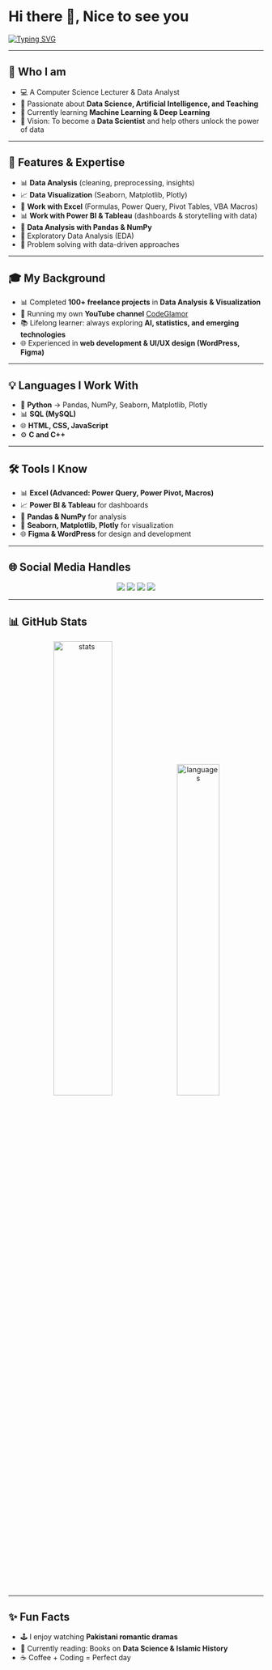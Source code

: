 # Hi there 👋, Nice to see you

[![Typing SVG](https://readme-typing-svg.herokuapp.com?size=25&duration=4000&color=2F81F7&center=true&vCenter=true&width=600&lines=I+am+Salahuddin+Shinwari;+Professional+Data+Analyst;+%7C+Tools+I+Know+about;Python+%7C+Excel+%7C+Power+BI+%7CTableau%7C+SQL)](https://git.io/typing-svg)

---

## 👤 Who I am
- 💻 A Computer Science Lecturer & Data Analyst  
- 🎯 Passionate about **Data Science, Artificial Intelligence, and Teaching**  
- 🌱 Currently learning **Machine Learning & Deep Learning**  
- 🚀 Vision: To become a **Data Scientist** and help others unlock the power of data  

---

## 🔑 Features & Expertise
- 📊 **Data Analysis** (cleaning, preprocessing, insights)  
- 📈 **Data Visualization** (Seaborn, Matplotlib, Plotly)  
- 📑 **Work with Excel** (Formulas, Power Query, Pivot Tables, VBA Macros)  
- 📊 **Work with Power BI & Tableau** (dashboards & storytelling with data)  
- 🐼 **Data Analysis with Pandas & NumPy**  
- 🔎 Exploratory Data Analysis (EDA)  
- 🧠 Problem solving with data-driven approaches  

---

## 🎓 My Background
- 📊 Completed **100+ freelance projects** in **Data Analysis & Visualization**  
- 🎥 Running my own **YouTube channel** [CodeGlamor](https://www.youtube.com/@CodeGlamor)  
- 📚 Lifelong learner: always exploring **AI, statistics, and emerging technologies**  
- 🌐 Experienced in **web development & UI/UX design (WordPress, Figma)**  

---

## 💡 Languages I Work With
- 🐍 **Python** → Pandas, NumPy, Seaborn, Matplotlib, Plotly  
- 📊 **SQL (MySQL)**  
- 🌐 **HTML, CSS, JavaScript**  
- ⚙️ **C and C++**  

---

## 🛠️ Tools I Know
- 📊 **Excel (Advanced: Power Query, Power Pivot, Macros)**  
- 📈 **Power BI & Tableau** for dashboards  
- 🐼 **Pandas & NumPy** for analysis  
- 🎨 **Seaborn, Matplotlib, Plotly** for visualization  
- 🌐 **Figma & WordPress** for design and development  

---

## 🌐 Social Media Handles
<p align="center">
<a href="https://linkedin.com/in/YOUR-LINK"><img src="https://img.shields.io/badge/LinkedIn-0077B5?style=for-the-badge&logo=linkedin&logoColor=white" /></a>
<a href="https://www.youtube.com/@CodeGlamor"><img src="https://img.shields.io/badge/YouTube-FF0000?style=for-the-badge&logo=youtube&logoColor=white" /></a>
<a href="https://twitter.com/YOUR-HANDLE"><img src="https://img.shields.io/badge/Twitter-1DA1F2?style=for-the-badge&logo=twitter&logoColor=white" /></a>
<a href="mailto:YOUR-EMAIL@example.com"><img src="https://img.shields.io/badge/Gmail-D14836?style=for-the-badge&logo=gmail&logoColor=white" /></a>
</p>

---

## 📊 GitHub Stats
<p align="center">
<img src="https://github-readme-stats.vercel.app/api?username=YOURUSERNAME&show_icons=true&theme=radical" alt="stats" width="48%" />
<img src="https://github-readme-stats.vercel.app/api/top-langs/?username=YOURUSERNAME&layout=compact&theme=radical" alt="languages" width="41%" />
</p>

---

## ✨ Fun Facts
- 🕹️ I enjoy watching **Pakistani romantic dramas**  
- 📖 Currently reading: Books on **Data Science & Islamic History**  
- ☕ Coffee + Coding = Perfect day  

